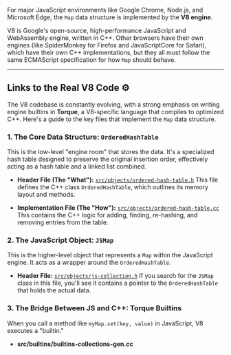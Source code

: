 For major JavaScript environments like Google Chrome, Node.js, and Microsoft Edge, the `Map` data structure is implemented by the **V8 engine**.

V8 is Google's open-source, high-performance JavaScript and WebAssembly engine, written in C++. Other browsers have their own engines (like SpiderMonkey for Firefox and JavaScriptCore for Safari), which have their own C++ implementations, but they all must follow the same ECMAScript specification for how `Map` should behave.

---

## Links to the Real V8 Code ⚙️

The V8 codebase is constantly evolving, with a strong emphasis on writing engine builtins in **Torque**, a V8-specific language that compiles to optimized C++. Here's a guide to the key files that implement the `Map` data structure.

### 1. The Core Data Structure: `OrderedHashTable`

This is the low-level "engine room" that stores the data. It's a specialized hash table designed to preserve the original insertion order, effectively acting as a hash table and a linked list combined.

- **Header File (The "What"):** [`src/objects/ordered-hash-table.h`](<https://www.google.com/search?q=%5Bhttps://github.com/v8/v8/blob/main/src/objects/ordered-hash-table.h%5D(https://github.com/v8/v8/blob/main/src/objects/ordered-hash-table.h)>)
  This file defines the C++ class `OrderedHashTable`, which outlines its memory layout and methods.

- **Implementation File (The "How"):** [`src/objects/ordered-hash-table.cc`](<https://www.google.com/search?q=https/%5Bgithub.com/v8/v8/blob/main/src/objects/ordered-hash-table.cc%5D(https://github.com/v8/v8/blob/main/src/objects/ordered-hash-table.cc)>)
  This contains the C++ logic for adding, finding, re-hashing, and removing entries from the table.

### 2. The JavaScript Object: `JSMap`

This is the higher-level object that represents a `Map` within the JavaScript engine. It acts as a wrapper around the `OrderedHashTable`.

- **Header File:** [`src/objects/js-collection.h`](<https://www.google.com/search?q=%5Bhttps://github.com/v8/v8/blob/main/src/objects/js-collection.h%5D(https://github.com/v8/v8/blob/main/src/objects/js-collection.h)>)
  If you search for the `JSMap` class in this file, you'll see it contains a pointer to the `OrderedHashTable` that holds the actual data.

### 3. The Bridge Between JS and C++: Torque Builtins

When you call a method like `myMap.set(key, value)` in JavaScript, V8 executes a "builtin."

- **src/builtins/builtins-collections-gen.cc**

